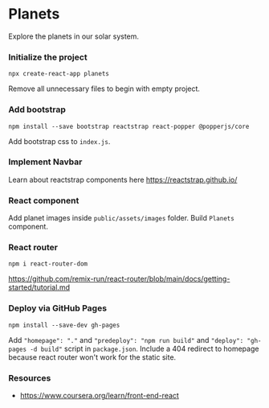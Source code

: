 # Planets
Explore the planets in our solar system.

### Initialize the project
```console
npx create-react-app planets
```

Remove all unnecessary files to begin with empty project.

### Add bootstrap
```console
npm install --save bootstrap reactstrap react-popper @popperjs/core
```

Add bootstrap css to `index.js`.

### Implement Navbar

Learn about reactstrap components here <https://reactstrap.github.io/>

### React component
Add planet images inside `public/assets/images` folder. Build `Planets`
component.

### React router

```console
npm i react-router-dom
```

<https://github.com/remix-run/react-router/blob/main/docs/getting-started/tutorial.md>

### Deploy via GitHub Pages

```console
npm install --save-dev gh-pages
```

Add `"homepage": "."` and `"predeploy": "npm run build"` and
`"deploy": "gh-pages -d build"` script in `package.json`. Include a 404 redirect
to homepage because react router won't work for the static site.


### Resources
- <https://www.coursera.org/learn/front-end-react>
